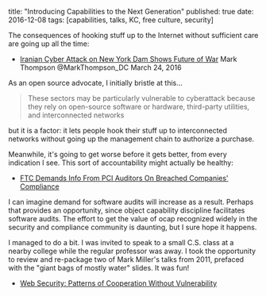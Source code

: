 title: "Introducing Capabilities to the Next Generation"
published: true
date: 2016-12-08
tags: [capabilities, talks, KC, free culture, security]

The consequences of hooking stuff up to the Internet without
sufficient care are going up all the time:

  - [Iranian Cyber Attack on New York Dam Shows Future of War][MT16]
    Mark Thompson @MarkThompson_DC  March 24, 2016

As an open source advocate, I initially bristle at this...

> These sectors may be particularly vulnerable to cyberattack because
> they rely on open-source software or hardware, third-party
> utilities, and interconnected networks

but it is a factor: it lets people hook their stuff up to
interconnected networks without going up the management chain to
authorize a purchase.

Meanwhile, it's going to get worse before it gets better, from every
indication I see. This sort of accountability might actually be
healthy:

  - [FTC Demands Info From PCI Auditors On Breached Companies' Compliance][ftc]

I can imagine demand for software audits will increase as a result.
Perhaps that provides an opportunity, since object capability
discipline facilitates software audits. The effort to get the value of
ocap recognized widely in the security and compliance community is
daunting, but I sure hope it happens.

I managed to do a bit. I was invited to speak to a small C.S. class at
a nearby college while the regular professor was away. I took the
opportunity to review and re-package two of Mark Miller's talks from
2011, prefaced with the "giant bags of mostly water" slides. It was
fun!

 - [Web Security: Patterns of Cooperation Without Vulnerability][slides]

[MT16]: http://time.com/4270728/iran-cyber-attack-dam-fbi/
[ftc]: https://www.onthewire.io/ftc-demands-info-from-pci-auditors/
[slides]: https://docs.google.com/presentation/d/1YApMNX-2LmERrDTtGNrvpAgOwXIZ-ppp44QXhu9dTc8/edit#slide=id.p
